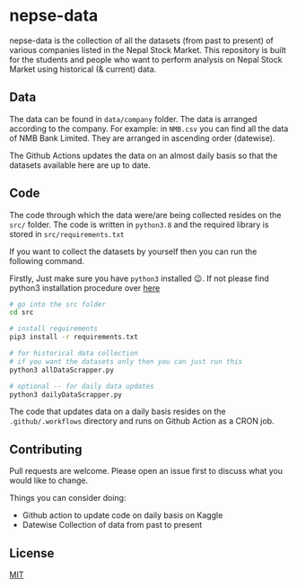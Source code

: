 # nepse-data

nepse-data is the collection of all the datasets (from past to present) of various companies listed in the Nepal Stock Market. This repository is built for the students and people who want to perform analysis on Nepal Stock Market using historical (& current) data.

## Data

The data can be found in `data/company` folder. The data is arranged according to the company. For example: in `NMB.csv` you can find all the data of NMB Bank Limited. They are arranged in ascending order (datewise).

The Github Actions updates the data on an almost daily basis so that the datasets available here are up to date.

## Code

The code through which the data were/are being collected resides on the `src/` folder. The code is written in `python3.8` and the required library is stored in `src/requirements.txt`

If you want to collect the datasets by yourself then you can run the following command. 


Firstly, Just make sure you have `python3` installed 😉. If not please find python3 installation procedure over [here](https://www.python.org/downloads/) 

```bash
# go into the src folder
cd src

# install requirements
pip3 install -r requirements.txt

# for historical data collection
# if you want the datasets only then you can just run this
python3 allDataScrapper.py

# optional -- for daily data updates
python3 dailyDataScrapper.py

```

The code that updates data on a daily basis resides on the `.github/.workflows` directory and runs on Github Action as a CRON job.

## Contributing
Pull requests are welcome. Please open an issue first to discuss what you would like to change.

Things you can consider doing:
- Github action to update code on daily basis on Kaggle
- Datewise Collection of data from past to present


## License
[MIT](https://choosealicense.com/licenses/mit/)